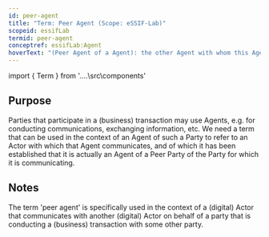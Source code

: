 ```yaml
---
id: peer-agent
title: "Term: Peer Agent (Scope: eSSIF-Lab)"
scopeid: essifLab
termid: peer-agent
conceptref: essifLab:Agent
hoverText: "(Peer Agent of a Agent): the other Agent with whom this Agent is communicating in the context of a transaction."
---
```


import { Term } from '..\..\src\components'

## Purpose
<!--State the purpose(s) for which it is necessary (or at least: desirable) to define <New Term>.-->
<Term popup="Entity that has knowledge about what exists, ways to reason with that knowledge, and ways for making decisions in a Self-Sovereign fashion." reference="party">Parties</Term> that participate in a (business) transaction may use <Term popup="undefined" reference="agent">Agents</Term>, e.g. for conducting communications, exchanging information, etc. We need a term that can be used in the context of an Agent of such a Party to refer to an Actor with which that Agent communicates, and of which it has been established that it is actually an Agent of a <Term popup="(Peer Party of a Party): the other Party that is a participant in a transaction of that Party." reference="peer-party">Peer Party</Term> of the Party for which it is communicating.

## Notes
<!--Usually, the meaning of a term will not be _exactly_ the same as that of the concept to which it refers. Often, there are slight differences in meaning, or the term may emphasize specific characteristics of the concept, so as to accommodate specific needs of the scope in which it is defined. Please describe such deviations/emphasized characteristics in this section, and which needs that helps accommodate.-->
The term 'peer agent' is specifically used in the context of a (digital) Actor that communicates with another (digital) Actor on behalf of a party that is conducting a (business) transaction with some other party.
